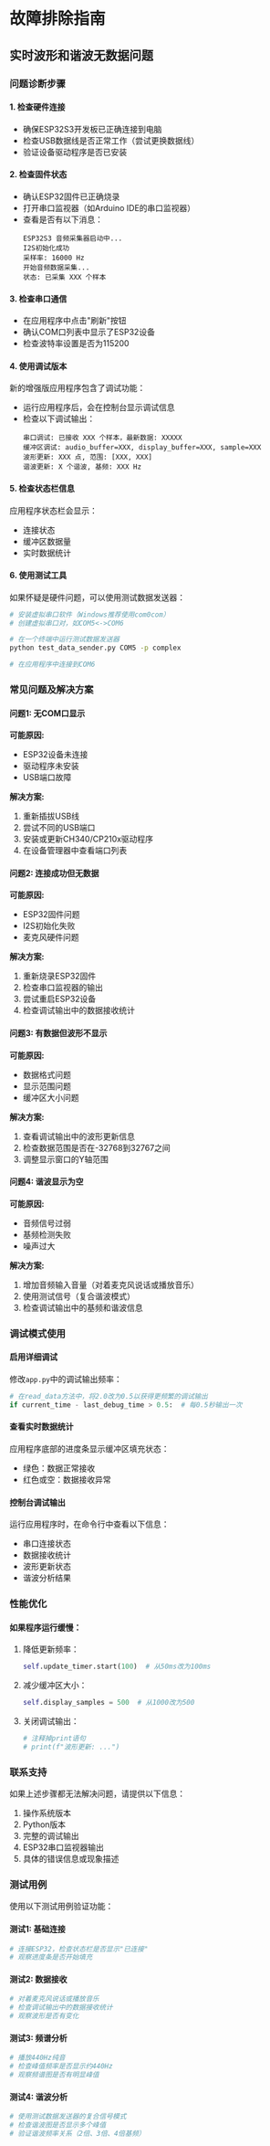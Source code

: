 # 故障排除指南

## 实时波形和谐波无数据问题

### 问题诊断步骤

#### 1. 检查硬件连接
- 确保ESP32S3开发板已正确连接到电脑
- 检查USB数据线是否正常工作（尝试更换数据线）
- 验证设备驱动程序是否已安装

#### 2. 检查固件状态
- 确认ESP32固件已正确烧录
- 打开串口监视器（如Arduino IDE的串口监视器）
- 查看是否有以下消息：
  ```
  ESP32S3 音频采集器启动中...
  I2S初始化成功
  采样率: 16000 Hz
  开始音频数据采集...
  状态: 已采集 XXX 个样本
  ```

#### 3. 检查串口通信
- 在应用程序中点击"刷新"按钮
- 确认COM口列表中显示了ESP32设备
- 检查波特率设置是否为115200

#### 4. 使用调试版本
新的增强版应用程序包含了调试功能：

- 运行应用程序后，会在控制台显示调试信息
- 检查以下调试输出：
  ```
  串口调试: 已接收 XXX 个样本，最新数据: XXXXX
  缓冲区调试: audio_buffer=XXX, display_buffer=XXX, sample=XXX
  波形更新: XXX 点, 范围: [XXX, XXX]
  谐波更新: X 个谐波, 基频: XXX Hz
  ```

#### 5. 检查状态栏信息
应用程序状态栏会显示：
- 连接状态
- 缓冲区数据量
- 实时数据统计

#### 6. 使用测试工具
如果怀疑是硬件问题，可以使用测试数据发送器：

```bash
# 安装虚拟串口软件（Windows推荐使用com0com）
# 创建虚拟串口对，如COM5<->COM6

# 在一个终端中运行测试数据发送器
python test_data_sender.py COM5 -p complex

# 在应用程序中连接到COM6
```

### 常见问题及解决方案

#### 问题1: 无COM口显示
**可能原因:**
- ESP32设备未连接
- 驱动程序未安装
- USB端口故障

**解决方案:**
1. 重新插拔USB线
2. 尝试不同的USB端口
3. 安装或更新CH340/CP210x驱动程序
4. 在设备管理器中查看端口列表

#### 问题2: 连接成功但无数据
**可能原因:**
- ESP32固件问题
- I2S初始化失败
- 麦克风硬件问题

**解决方案:**
1. 重新烧录ESP32固件
2. 检查串口监视器的输出
3. 尝试重启ESP32设备
4. 检查调试输出中的数据接收统计

#### 问题3: 有数据但波形不显示
**可能原因:**
- 数据格式问题
- 显示范围问题
- 缓冲区大小问题

**解决方案:**
1. 查看调试输出中的波形更新信息
2. 检查数据范围是否在-32768到32767之间
3. 调整显示窗口的Y轴范围

#### 问题4: 谐波显示为空
**可能原因:**
- 音频信号过弱
- 基频检测失败
- 噪声过大

**解决方案:**
1. 增加音频输入音量（对着麦克风说话或播放音乐）
2. 使用测试信号（复合谐波模式）
3. 检查调试输出中的基频和谐波信息

### 调试模式使用

#### 启用详细调试
修改`app.py`中的调试输出频率：

```python
# 在read_data方法中，将2.0改为0.5以获得更频繁的调试输出
if current_time - last_debug_time > 0.5:  # 每0.5秒输出一次
```

#### 查看实时数据统计
应用程序底部的进度条显示缓冲区填充状态：
- 绿色：数据正常接收
- 红色或空：数据接收异常

#### 控制台调试输出
运行应用程序时，在命令行中查看以下信息：
- 串口连接状态
- 数据接收统计
- 波形更新状态
- 谐波分析结果

### 性能优化

#### 如果程序运行缓慢：
1. 降低更新频率：
   ```python
   self.update_timer.start(100)  # 从50ms改为100ms
   ```

2. 减少缓冲区大小：
   ```python
   self.display_samples = 500  # 从1000改为500
   ```

3. 关闭调试输出：
   ```python
   # 注释掉print语句
   # print(f"波形更新: ...")
   ```

### 联系支持

如果上述步骤都无法解决问题，请提供以下信息：
1. 操作系统版本
2. Python版本
3. 完整的调试输出
4. ESP32串口监视器输出
5. 具体的错误信息或现象描述

### 测试用例

使用以下测试用例验证功能：

#### 测试1: 基础连接
```bash
# 连接ESP32，检查状态栏是否显示"已连接"
# 观察进度条是否开始填充
```

#### 测试2: 数据接收
```bash
# 对着麦克风说话或播放音乐
# 检查调试输出中的数据接收统计
# 观察波形是否有变化
```

#### 测试3: 频谱分析
```bash
# 播放440Hz纯音
# 检查峰值频率是否显示约440Hz
# 观察频谱图是否有明显峰值
```

#### 测试4: 谐波分析
```bash
# 使用测试数据发送器的复合信号模式
# 检查谐波图是否显示多个峰值
# 验证谐波频率关系（2倍、3倍、4倍基频）
``` 